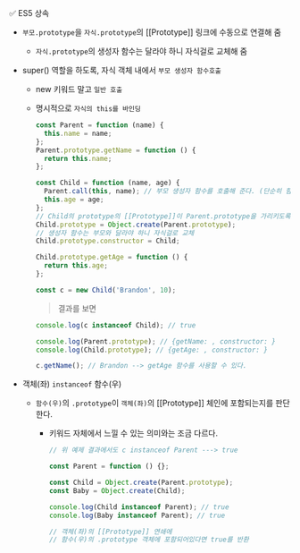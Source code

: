 ✅ ES5 상속

- `부모.prototype`을 `자식.prototype`의 [[Prototype]] 링크에 수동으로 연결해 줌
  - `자식.prototype`의 생성자 함수는 달라야 하니 자식걸로 교체해 줌
- super() 역할을 하도록, 자식 객체 내에서 `부모 생성자 함수호출`
  - new 키워드 말고 `일반 호출`
  - 명시적으로 `자식의 this를 바인딩`

    ```javascript
    const Parent = function (name) {
      this.name = name;
    };
    Parent.prototype.getName = function () {
      return this.name;
    };

    const Child = function (name, age) {
      Parent.call(this, name); // 부모 생성자 함수를 호출해 준다. (단순히 함수 자체의 역할을 수행한다. 생성자 개념 X)
      this.age = age;
    };
    // Child의 prototype의 [[Prototype]]이 Parent.prototype을 가리키도록
    Child.prototype = Object.create(Parent.prototype);
    // 생성자 함수는 부모와 달라야 하니 자식걸로 교체
    Child.prototype.constructor = Child;

    Child.prototype.getAge = function () {
      return this.age;
    };

    const c = new Child('Brandon', 10);
    ```

    > 결과를 보면

    ```javascript
    console.log(c instanceof Child); // true

    console.log(Parent.prototype); // {getName: , constructor: }
    console.log(Child.prototype); // {getAge: , constructor: }

    c.getName(); // Brandon --> getAge 함수를 사용할 수 있다.
    ```

- 객체(좌) `instanceof` 함수(우)

  - `함수(우)`의 `.prototype`이 `객체(좌)`의 [[Prototype]] 체인에 포함되는지를 판단한다.

    - 키워드 자체에서 느낄 수 있는 의미와는 조금 다르다.

      ```js
      // 위 예제 결과에서도 c instanceof Parent ---> true
      
      const Parent = function () {};

      const Child = Object.create(Parent.prototype);
      const Baby = Object.create(Child);

      console.log(Child instanceof Parent); // true
      console.log(Baby instanceof Parent); // true

      // 객체(좌)의 [[Prototype]] 연쇄에
      // 함수(우)의 .prototype 객체에 포함되어있다면 true를 반환
      ```
